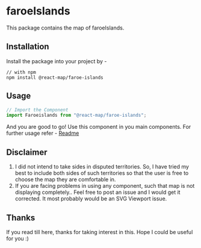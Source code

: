# faroeIslands
This package contains the map of faroeIslands. 
## Installation
Install the package into your project by -
```
// with npm
npm install @react-map/faroe-islands
```
## Usage 
```jsx
// Import the Component
import Faroeislands from "@react-map/faroe-islands";
```
And you are good to go! Use this component in you main components.
For further usage refer - [Readme](https://github.com/shubhexists/react-maps?tab=readme-ov-file#usage)
## Disclaimer 
1) I did not intend to take sides in disputed territories. So, I have tried my best to include both sides of such territories so that the user is free to choose the map they are comfortable in. 
2) If you are facing problems in using any component, such that map is not displaying completely.. Feel free to post an issue and I would get it corrected. It most probably would be an SVG Viewport issue.
## Thanks 
If you read till here, thanks for taking interest in this. Hope I could be useful for you :)
